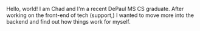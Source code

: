 Hello, world! I am Chad and I'm a recent DePaul MS CS graduate. 
After working on the front-end of tech (support,) I wanted to move 
more into the backend and find out how things work for myself. 

